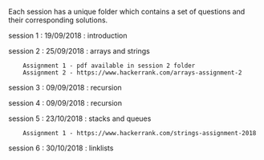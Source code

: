 Each session has a unique folder which contains a set of questions and their corresponding solutions. 

session 1 : 19/09/2018 : introduction

session 2 : 25/09/2018 : arrays and strings 

		Assignment 1 - pdf available in session 2 folder
		Assignment 2 - https://www.hackerrank.com/arrays-assignment-2

session 3 : 09/09/2018 : recursion	
 
session 4 : 09/09/2018 : recursion

session 5 : 23/10/2018 : stacks and queues 

		Assignment 1 - https://www.hackerrank.com/strings-assignment-2018

session 6 : 30/10/2018	: linklists


